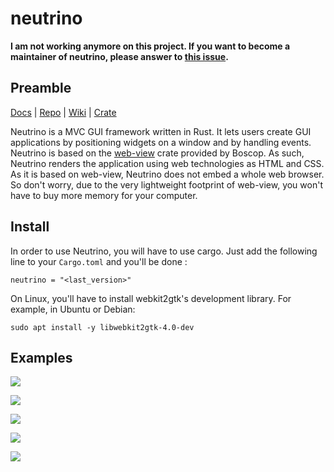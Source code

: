 # neutrino

**I am not working anymore on this project. If you want to become a maintainer of neutrino, please answer to [this issue](https://github.com/alexislozano/neutrino/issues/87).**

## Preamble

[Docs](https://docs.rs/neutrino) | 
[Repo](https://github.com/alexislozano/neutrino) | 
[Wiki](https://github.com/alexislozano/neutrino/wiki) | 
[Crate](https://crates.io/crates/neutrino)

Neutrino is a MVC GUI framework written in Rust. It lets users create GUI 
applications by positioning widgets on a window and by handling events. 
Neutrino is based on the [web-view](https://crates.io/crates/web-view) crate
provided by Boscop. As such, Neutrino renders the application using web 
technologies as HTML and CSS. 
As it is based on web-view, Neutrino does not embed a whole web browser. So 
don't worry, due to the very lightweight footprint of web-view, you won't 
have to buy more memory for your computer.

## Install

In order to use Neutrino, you will have to use cargo. Just add the following
line to your `Cargo.toml` and you'll be done : 

```text
neutrino = "<last_version>"
```

On Linux, you'll have to install webkit2gtk's development library. For example,
in Ubuntu or Debian:
```
sudo apt install -y libwebkit2gtk-4.0-dev
```

## Examples

![](https://raw.githubusercontent.com/wiki/alexislozano/neutrino/images/image_viewer/3.png)

![](https://raw.githubusercontent.com/wiki/alexislozano/neutrino/images/styling/3.png)

![](https://raw.githubusercontent.com/wiki/alexislozano/neutrino/images/styling/4.png)

![](https://raw.githubusercontent.com/wiki/alexislozano/neutrino/images/styling/5.png)

![](https://raw.githubusercontent.com/wiki/alexislozano/neutrino/images/styling/6.png)
